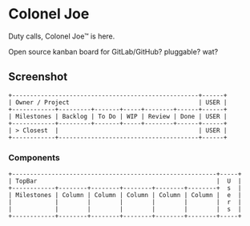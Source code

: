 # Colonel Joe
Duty calls, Colonel Joe™ is here.

Open source kanban board for GitLab/GitHub? pluggable? wat? 

## Screenshot

```
+----------------------------------------------------+------+
| Owner / Project                                    | USER |
+------------+---------+-------+-----+--------+------+------+
| Milestones | Backlog | To Do | WIP | Review | Done | USER |
+------------+---------+-------+-----+--------+------+------+
| > Closest  |                                       | USER |
+------------+---------------------------------------+------+
```

### Components

```
+---------------------------------------------------------+-----+
| TopBar                                                  |  U  |
+------------+--------+--------+--------+--------+--------+  s  |
| Milestones | Column | Column | Column | Column | Column |  e  |
|            |        |        |        |        |        |  r  |
|            |        |        |        |        |        |  s  |
+------------+--------+--------+--------+--------+--------+-----+
```
